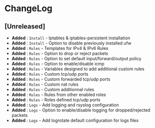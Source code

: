 # ChangeLog

## [Unreleased]

- __Added__ : `Install` - Iptables & iptables-persistent installation
- __Added__ : `Install` - Option to disable previously installed ufw
- __Added__ : `Rules` - Templates for IPv4 & IPv6 Rules
- __Added__ : `Rules` - Option to drop or reject packets
- __Added__ : `Rules` - Option to set default input/forward/output policy
- __Added__ : `Rules` - Option to enable/disable icmp
- __Added__ : `Rules` - Variables designed to add additional custom rules
- __Added__ : `Rules` - Custom tcp/udp ports
- __Added__ : `Rules` - Custom forwarded tcp/udp ports
- __Added__ : `Rules` - Custom nat rules
- __Added__ : `Rules` - Custom additionnal rules
- __Added__ : `Rules` - Rules from other enabled roles
- __Added__ : `Rules` - Roles defined tcp/udp ports
- __Added__ : `Logs` - Add logging and rsyslog configuration
- __Added__ : `Logs` - Option to enable/disable logging for dropped/rejected packets
- __Added__ : `Logs` - Add logrotate default configuration for logs files
